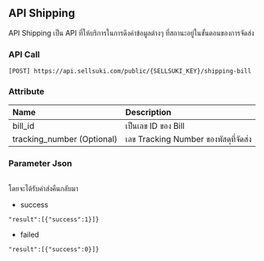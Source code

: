## API Shipping

API Shipping เป็น API ที่ให้บริการในการดึงค่าข้อมูลต่างๆ ที่สถานะอยู่ในขั้นตอนของการจัดส่ง

### API Call

```
[POST] https://api.sellsuki.com/public/{SELLSUKI_KEY}/shipping-bill
```

### Attribute

| **Name** | **Description** |
| :--- | :--- |
| bill\_id | เป็นเลข ID ของ Bill |
| tracking\_number \(Optional\) | เลข Tracking Number ของพัสดุที่จัดส่ง |

### Parameter Json

```

```

โดยจะได้รับค่าส่งคืนกลับมา

* success

```
"result":[{"success":1}]}
```

* failed

```
"result":[{"success":0}]}
```





